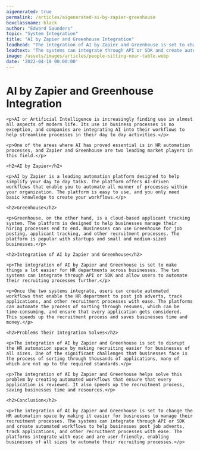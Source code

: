 ```yaml
---
aigenerated: true
permalink: /articles/aigenerated-ai-by-zapier-greenhouse
boxclassname: black
author: "Edward Saunders"
topic: "System Integration"
title: "AI by Zapier and Greenhouse Integration"
leadhead: "The integration of AI by Zapier and Greenhouse is set to change the HR automation space by making it easier for businesses to manage their recruitment processes"
leadtext: "The systems can integrate through API or SDK and create automated workflows to help businesses post job adverts, track applications, and other recruitment processes with ease. The platforms integrate with ease and are user-friendly, enabling businesses of all sizes to automate their recruiting processes."
image: /assets/images/articles/people-sitting-near-table.webp
date: '2022-04-19 00:00:00'
---
```

<div class="arttext">    <h1>AI by Zapier and Greenhouse Integration</h1>

    <p>AI or Artificial Intelligence is increasingly finding use in almost all aspects of modern life. Its use in business processes is no exception, and companies are integrating AI into their workflows to help streamline processes in their day to day activities.</p>

    <p>One of the areas where AI has proved essential is in HR automation processes, and Zapier and Greenhouse are two leading market players in this field.</p>

    <h2>AI by Zapier</h2>

    <p>AI by Zapier is a leading automation platform designed to help simplify your day to day tasks. The platform offers AI-driven workflows that enable you to automate all manner of processes within your organization. The platform is easy to use, and you only need basic knowledge to create your workflows.</p>

    <h2>Greenhouse</h2>

    <p>Greenhouse, on the other hand, is a cloud-based applicant tracking system. The platform is designed to help businesses manage their hiring processes end to end. Businesses can use Greenhouse for job posting, applicant tracking, and other recruitment processes. The platform is popular with startups and small and medium-sized businesses.</p>

    <h2>Integration of AI by Zapier and Greenhouse</h2>

    <p>The integration of AI by Zapier and Greenhouse is set to make things a lot easier for HR departments across businesses. The two systems can integrate through API or SDK and allow users to automate their recruiting processes further.</p>

    <p>Once the two systems integrate, users can create automated workflows that enable the HR department to post job adverts, track applications, and other recruitment processes with ease. The platforms can automate the process of sorting through resumes, which can be time-consuming, and ensure that every application gets considered. This speeds up the recruitment process and saves businesses time and money.</p>

    <h2>Problems Their Integration Solves</h2>

    <p>The integration of AI by Zapier and Greenhouse is set to disrupt the HR automation space by making recruiting easier for businesses of all sizes. One of the significant challenges that businesses face is the process of sorting through thousands of applications, many of which are not up to the required standards.</p>

    <p>The integration of AI by Zapier and Greenhouse helps solve this problem by creating automated workflows that ensure that every application is reviewed. It also speeds up the recruitment process, saving businesses time and resources.</p>

    <h2>Conclusion</h2>

    <p>The integration of AI by Zapier and Greenhouse is set to change the HR automation space by making it easier for businesses to manage their recruitment processes. The systems can integrate through API or SDK and create automated workflows to help businesses post job adverts, track applications, and other recruitment processes with ease. The platforms integrate with ease and are user-friendly, enabling businesses of all sizes to automate their recruiting processes.</p>
</div>